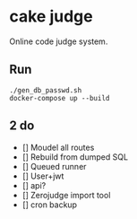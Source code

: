 # cake judge

Online code judge system.

## Run

```shell
./gen_db_passwd.sh
docker-compose up --build
```

## 2 do

- [] Moudel all routes
- [] Rebuild from dumped SQL
- [] Queued runner
- [] User+jwt
- [] api?
- [] Zerojudge import tool
- [] cron backup
